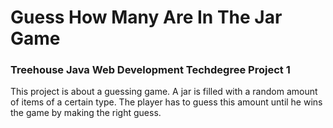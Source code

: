 # Guess How Many Are In The Jar Game

### Treehouse Java Web Development Techdegree Project 1

This project is about a guessing game. A jar is filled with a random amount of items of a certain type. The player has to guess this amount until he wins the game by making the right guess.